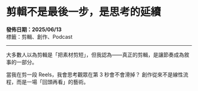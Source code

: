 # 剪輯不是最後一步，是思考的延續

**發佈日期：2025/06/13**  
標籤：剪輯、創作、Podcast

---

大多數人以為剪輯是「把素材剪短」，但我認為——真正的剪輯，是讓節奏成為敘事的一部分。

當我在剪一段 Reels，我會思考觀眾在第 3 秒會不會滑掉？
創作從來不是線性流程，而是一場「回頭再看」的藝術。

